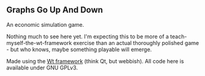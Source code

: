 ## Graphs Go Up And Down

An economic simulation game.

Nothing much to see here yet. I'm expecting this to be more of a teach-myself-the-wt-framework exercise than an actual thoroughly polished game - but who knows, maybe something playable will emerge.

Made using the [Wt framework](http://www.webtoolkit.eu/) (think Qt, but webbish). All code here is available under GNU GPLv3.

